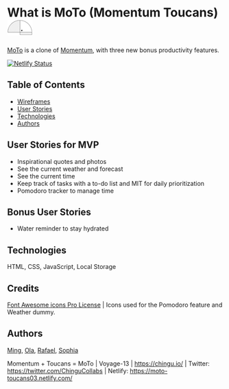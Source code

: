 # What is MoTo (Momentum Toucans) ![Moto logo](assets/logo-sm.png)

[MoTo](https://chingu-voyages.github.io/v13-toucans-team-03/index.html) is a clone of [Momentum](https://momentumdash.com/), with three new bonus productivity features.

[![Netlify Status](https://api.netlify.com/api/v1/badges/82919f9c-3748-4c0a-a923-68021dedfe5a/deploy-status)](https://app.netlify.com/sites/moto-toucans03/deploys)

## Table of Contents
- [Wireframes](https://github.com/chingu-voyages/v13-toucans-team-03/blob/development/wireframe.md)
- [User Stories](#user-stories)
- [Technologies](#technologies)
- [Authors](#authors)

## User Stories for MVP 
- Inspirational quotes and photos
- See the current weather and forecast
- See the current time
- Keep track of tasks with a to-do list and MIT for daily prioritization
- Pomodoro tracker to manage time

## Bonus User Stories
- Water reminder to stay hydrated 

## Technologies
HTML, CSS, JavaScript, Local Storage

## Credits
[Font Awesome icons Pro License](https://fontawesome.com/license) | Icons used for the Pomodoro feature and Weather dummy.

## Authors
[Ming](https://github.com/ming-yong), [Ola](https://github.com/zaynaib), [Rafael](https://github.com/RafaelDavisH), [Sophia](https://github.com/sophi-li)


Momentum + Toucans = MoTo | Voyage-13 | https://chingu.io/ | Twitter: https://twitter.com/ChinguCollabs | Netlify: https://moto-toucans03.netlify.com/
